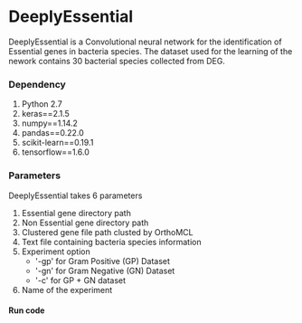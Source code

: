 # DeeplyEssential

DeeplyEssential is a Convolutional neural network for the identification of Essential genes in bacteria species. The dataset used for the learning of the nework contains 30 bacterial species collected from DEG. 

<h3>Dependency </h3>

1. Python 2.7
2. keras==2.1.5
3. numpy==1.14.2
4. pandas==0.22.0
5. scikit-learn==0.19.1
6. tensorflow==1.6.0

<h3>Parameters</h3>

DeeplyEssential takes 6 parameters
1. Essential gene directory path
2. Non Essential gene directory path
3. Clustered gene file path clusted by OrthoMCL
4. Text file containing bacteria species information
5. Experiment option
	- '-gp' for Gram Positive (GP) Dataset
	- '-gn' for Gram Negative (GN) Dataset
	- '-c' for GP + GN dataset 
6. Name of the experiment

<h4>Run code</h4>